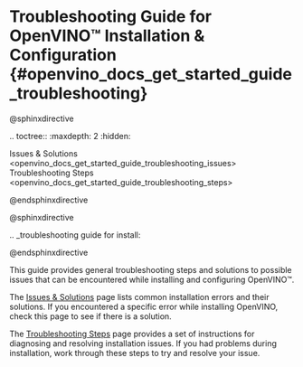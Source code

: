 # Troubleshooting Guide for OpenVINO™ Installation & Configuration {#openvino_docs_get_started_guide_troubleshooting}

@sphinxdirective

.. toctree::
   :maxdepth: 2
   :hidden:
   
   Issues & Solutions <openvino_docs_get_started_guide_troubleshooting_issues>
   Troubleshooting Steps <openvino_docs_get_started_guide_troubleshooting_steps>

@endsphinxdirective

@sphinxdirective

.. _troubleshooting guide for install:

@endsphinxdirective

This guide provides general troubleshooting steps and solutions to possible issues that can be encountered while installing and configuring OpenVINO™.

The [Issues & Solutions](./troubleshooting-issues.md) page lists common installation errors and their solutions. If you encountered a specific error while installing OpenVINO, check this page to see if there is a solution.

The [Troubleshooting Steps](./troubleshooting-steps.md) page provides a set of instructions for diagnosing and resolving installation issues. If you had problems during installation, work through these steps to try and resolve your issue.
